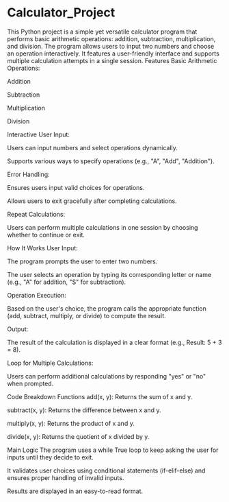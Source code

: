 # Calculator_Project

This Python project is a simple yet versatile calculator program that performs basic arithmetic operations: addition, subtraction, multiplication, and division. The program allows users to input two numbers and choose an operation interactively. It features a user-friendly interface and supports multiple calculation attempts in a single session.
Features
Basic Arithmetic Operations:

Addition

Subtraction

Multiplication

Division

Interactive User Input:

Users can input numbers and select operations dynamically.

Supports various ways to specify operations (e.g., "A", "Add", "Addition").

Error Handling:

Ensures users input valid choices for operations.

Allows users to exit gracefully after completing calculations.

Repeat Calculations:

Users can perform multiple calculations in one session by choosing whether to continue or exit.

How It Works
User Input:

The program prompts the user to enter two numbers.

The user selects an operation by typing its corresponding letter or name (e.g., "A" for addition, "S" for subtraction).

Operation Execution:

Based on the user's choice, the program calls the appropriate function (add, subtract, multiply, or divide) to compute the result.

Output:

The result of the calculation is displayed in a clear format (e.g., Result: 5 + 3 = 8).

Loop for Multiple Calculations:

Users can perform additional calculations by responding "yes" or "no" when prompted.

Code Breakdown
Functions
add(x, y): Returns the sum of x and y.

subtract(x, y): Returns the difference between x and y.

multiply(x, y): Returns the product of x and y.

divide(x, y): Returns the quotient of x divided by y.

Main Logic
The program uses a while True loop to keep asking the user for inputs until they decide to exit.

It validates user choices using conditional statements (if-elif-else) and ensures proper handling of invalid inputs.

Results are displayed in an easy-to-read format.
